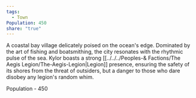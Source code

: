 ```yaml
---
tags:
  - Town
Population: 450
share: "true"
---
```


A coastal bay village delicately poised on the ocean's edge. Dominated by the art of fishing and boatsmithing, the city resonates with the rhythmic pulse of the sea. Kylor boasts a strong [[../../../Peoples-& Factions/The Aegis Legion/The-Aegis-Legion|Legion]] presence, ensuring the safety of its shores from the threat of outsiders, but a danger to those who dare disobey any legion's random whim.

Population - 450